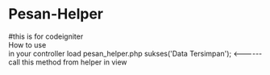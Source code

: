 # Pesan-Helper
#this is for codeigniter
<br />
How to use 
<br />
in your controller 
load pesan_helper.php
sukses('Data Tersimpan'); <------ call this method from helper
in view
 <?php echo tampil_pesan(); ?>
